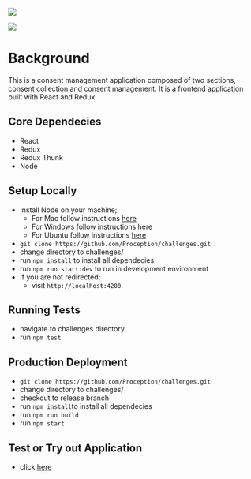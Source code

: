 
<a href="https://codeclimate.com/github/Proception/challenges/maintainability"><img src="https://api.codeclimate.com/v1/badges/5a1604f66fe7aa7e131d/maintainability" /></a>

<a href="https://codeclimate.com/github/Proception/challenges/test_coverage"><img src="https://api.codeclimate.com/v1/badges/5a1604f66fe7aa7e131d/test_coverage" /></a>

# Background
This is a consent management application composed of two sections, consent collection and consent management. It is a frontend application built with React and Redux.

## Core Dependecies
- React
- Redux
- Redux Thunk
- Node

## Setup Locally
- Install Node on your machine;
    - For Mac follow instructions <a href="https://treehouse.github.io/installation-guides/mac/node-mac.html">here</a>
    - For Windows follow instructions <a href="https://treehouse.github.io/installation-guides/windows/node-windows.html">here</a>
    - For Ubuntu follow instructions <a href="https://www.digitalocean.com/community/tutorials/how-to-install-node-js-on-ubuntu-16-04">here</a>
- `git clone https://github.com/Proception/challenges.git`
- change directory to challenges/
- run `npm install` to install all dependecies
- run `npm run start:dev` to run in development environment
- If you are not redirected;
    - visit `http://localhost:4200`

## Running Tests
- navigate to challenges directory
- run `npm test`

## Production Deployment
- `git clone https://github.com/Proception/challenges.git`
- change directory to challenges/
- checkout to release branch
- run `npm install`to install all dependecies
- run `npm run build`
- run `npm start`

## Test or Try out Application
- click <a href="https://didomi-challenge.herokuapp.com/">here</a>